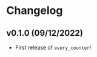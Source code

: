 # Changelog

<!--next-version-placeholder-->

## v0.1.0 (09/12/2022)

- First release of `every_counter`!